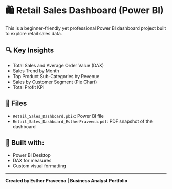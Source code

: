 # 🛍️ Retail Sales Dashboard (Power BI)

This is a beginner-friendly yet professional Power BI dashboard project built to explore retail sales data.

## 🔍 Key Insights
- Total Sales and Average Order Value (DAX)
- Sales Trend by Month
- Top Product Sub-Categories by Revenue
- Sales by Customer Segment (Pie Chart)
- Total Profit KPI

## 📄 Files
- `Retail_Sales_Dashboard.pbix`: Power BI file
- `Retail_Sales_Dashboard_EstherPraveena.pdf`: PDF snapshot of the dashboard

## 🚀 Built with:
- Power BI Desktop
- DAX for measures
- Custom visual formatting

---

**Created by Esther Praveena | Business Analyst Portfolio**
